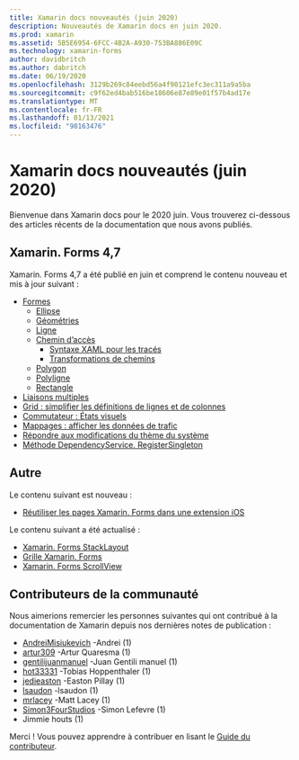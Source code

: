 ```yaml
---
title: Xamarin docs nouveautés (juin 2020)
description: Nouveautés de Xamarin docs en juin 2020.
ms.prod: xamarin
ms.assetid: 5B5E6954-6FCC-4B2A-A930-753BA886E09C
ms.technology: xamarin-forms
author: davidbritch
ms.author: dabritch
ms.date: 06/19/2020
ms.openlocfilehash: 3129b269c84eebd56a4f90121efc3ec311a9a5ba
ms.sourcegitcommit: c9f62ed4bab516be18606e87e89e01f57b4ad17e
ms.translationtype: MT
ms.contentlocale: fr-FR
ms.lasthandoff: 01/13/2021
ms.locfileid: "98163476"
---
```

# <a name="xamarin-docs-whats-new-june-2020"></a>Xamarin docs nouveautés (juin 2020)

Bienvenue dans Xamarin docs pour le 2020 juin. Vous trouverez ci-dessous des articles récents de la documentation que nous avons publiés.

## <a name="xamarinforms-47"></a>Xamarin. Forms 4,7

Xamarin. Forms 4,7 a été publié en juin et comprend le contenu nouveau et mis à jour suivant :

- [Formes](~/xamarin-forms/user-interface/shapes/index.md)
  - [Ellipse](~/xamarin-forms/user-interface/shapes/ellipse.md)
  - [Géométries](~/xamarin-forms/user-interface/shapes/geometries.md)
  - [Ligne](~/xamarin-forms/user-interface/shapes/line.md)
  - [Chemin d’accès](~/xamarin-forms/user-interface/shapes/path.md)
    - [Syntaxe XAML pour les tracés](~/xamarin-forms/user-interface/shapes/path-markup-syntax.md)
    - [Transformations de chemins](~/xamarin-forms/user-interface/shapes/path-transforms.md)
  - [Polygon](~/xamarin-forms/user-interface/shapes/polygon.md)
  - [Polyligne](~/xamarin-forms/user-interface/shapes/polyline.md)
  - [Rectangle](~/xamarin-forms/user-interface/shapes/rectangle.md)  
- [Liaisons multiples](~/xamarin-forms/app-fundamentals/data-binding/multibinding.md)
- [Grid : simplifier les définitions de lignes et de colonnes](~/xamarin-forms/user-interface/layouts/grid.md#simplify-row-and-column-definitions)
- [Commutateur : États visuels](~/xamarin-forms/user-interface/switch.md#switch-visual-states)
- [Mappages : afficher les données de trafic](~/xamarin-forms/user-interface/map/map.md#show-traffic-data)
- [Répondre aux modifications du thème du système](~/xamarin-forms/user-interface/theming/system-theme-changes.md)
- [Méthode DependencyService. RegisterSingleton](~/xamarin-forms/app-fundamentals/dependency-service/registration-and-resolution.md#registration-by-method)

## <a name="other"></a>Autre

Le contenu suivant est nouveau :

- [Réutiliser les pages Xamarin. Forms dans une extension iOS](~/ios/platform/extensions-with-xamarinforms.md)

Le contenu suivant a été actualisé :

- [Xamarin. Forms StackLayout](~/xamarin-forms/user-interface/layouts/stacklayout.md)
- [Grille Xamarin. Forms](~/xamarin-forms/user-interface/layouts/grid.md)
- [Xamarin. Forms ScrollView](~/xamarin-forms/user-interface/layouts/scrollview.md)

## <a name="community-contributors"></a>Contributeurs de la communauté

Nous aimerions remercier les personnes suivantes qui ont contribué à la documentation de Xamarin depuis nos dernières notes de publication :

- [AndreiMisiukevich](https://github.com/AndreiMisiukevich) -Andrei (1)
- [artur309](https://github.com/artur309) -Artur Quaresma (1)
- [gentilijuanmanuel](https://github.com/gentilijuanmanuel) -Juan Gentili manuel (1)
- [hot33331](https://github.com/hot33331) -Tobias Hoppenthaler (1)
- [jedieaston](https://github.com/jedieaston) -Easton Pillay (1)
- [lsaudon](https://github.com/lsaudon) -lsaudon (1)
- [mrlacey](https://github.com/mrlacey) -Matt Lacey (1)
- [Simon3FourStudios](https://github.com/Simon3FourStudios) -Simon Lefevre (1)
- [](https://github.com/theyo) Jimmie houts (1)

Merci ! Vous pouvez apprendre à contribuer en lisant le [Guide du contributeur](https://github.com/MicrosoftDocs/xamarin-docs/blob/live/CONTRIBUTING.md).

